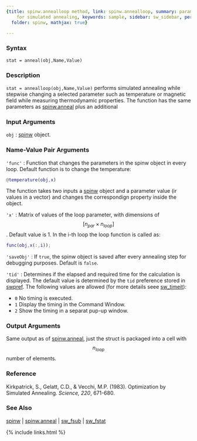```yaml
---
{title: spinw.annealloop method, link: spinw.annealloop, summary: parameter sweep
    for simulated annealing, keywords: sample, sidebar: sw_sidebar, permalink: spinw_annealloop,
  folder: spinw, mathjax: true}

---
```

  
### Syntax
  
`stat = anneal(obj,Name,Value)`
  
### Description
  
`stat = annealloop(obj,Name,Value)` performs simulated annealing while
stepwise changing a selected parameter such as temperature or magnetic
field while measuring thermodynamic properties. The function has the same
parameters as [spinw.anneal](spinw_anneal) plus an additional
   
  
### Input Arguments
  
`obj`
: [spinw](spinw) object.
  
### Name-Value Pair Arguments
  
`'func'`
: Function that changes the parameters in the spinw object in every
  loop. Default function is to change the temperature:
  ```matlab
  @temperature(obj,x)
  ```
  The function takes two inputs a [spinw](spinw) object and a parameter value
  (ir values in a vector) and changes the correspondign property inside
  the object.
  
`'x'`
: Matrix of values of the loop parameter, with dimensions of
  $$[n_{par}\times n_{loop}]$$. Default value is 1. In the i-th loop the
  loop function is called as:
  ```matlab
  func(obj,x(:,i));
  ```
  
`'saveObj'`
: If `true`, the spinw object is saved after every annealing step for
  debugging purposes. Default is `false`.
 
`'tid'`
: Determines if the elapsed and required time for the calculation is
  displayed. The default value is determined by the `tid` preference
  stored in [swpref](swpref). The following values are allowed (for more details
  seee [sw_timeit](sw_timeit)):
  * `0` No timing is executed.
  * `1` Display the timing in the Command Window.
  * `2` Show the timing in a separat pup-up window.
  
### Output Arguments
  
Same output as of [spinw.anneal](spinw_anneal), just the struct is packaged into a cell
with $$n_{loop}$$ number of elements.
 
### Reference
 
   Kirkpatrick, S., Gelatt, C.D., & Vecchi, M.P. (1983). Optimization by
   Simulated Annealing. _Science, 220_, 671-680.
  
### See Also
  
[spinw](spinw) \| [spinw.anneal](spinw_anneal) \| [sw_fsub](sw_fsub) \| [sw_fstat](sw_fstat)

{% include links.html %}
